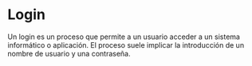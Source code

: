 # Login
Un login es un proceso que permite a un usuario acceder a un sistema informático o aplicación. El proceso suele implicar la introducción de un nombre de usuario y una contraseña. 
